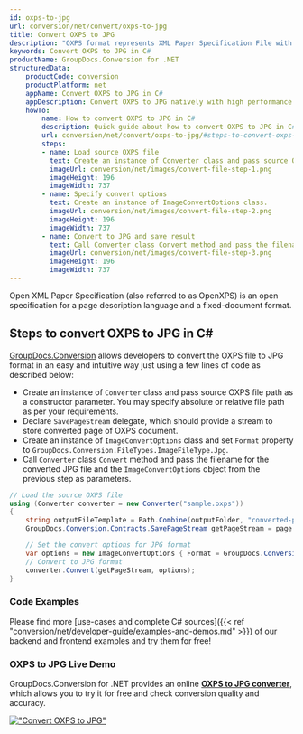 ```yaml
---
id: oxps-to-jpg
url: conversion/net/convert/oxps-to-jpg
title: Convert OXPS to JPG
description: "OXPS format represents XML Paper Specification File with .oxps extension. Learn how to convert OXPS to JPG file programmatically in C# language using GroupDocs.Conversion for .NET library."
keywords: Convert OXPS to JPG in C#
productName: GroupDocs.Conversion for .NET
structuredData:
    productCode: conversion
    productPlatform: net
    appName: Convert OXPS to JPG in C#
    appDescription: Convert OXPS to JPG natively with high performance using C# language and server side GroupDocs.Conversion for .NET APIs, without the use of any software like Microsoft or Open Office.
    howTo:
        name: How to convert OXPS to JPG in C# 
        description: Quick guide about how to convert OXPS to JPG in C# with high performance and accuracy.
        url: conversion/net/convert/oxps-to-jpg/#steps-to-convert-oxps-to-jpg-in-c
        steps:
        - name: Load source OXPS file 
          text: Create an instance of Converter class and pass source OXPS file path as a constructor parameter. You may specify absolute or relative file path as per your requirements. 
          imageUrl: conversion/net/images/convert-file-step-1.png
          imageHeight: 196
          imageWidth: 737
        - name: Specify convert options 
          text: Create an instance of ImageConvertOptions class.
          imageUrl: conversion/net/images/convert-file-step-2.png
          imageHeight: 196
          imageWidth: 737
        - name: Convert to JPG and save result 
          text: Call Converter class Convert method and pass the filename for the converted HTML file and the ImageConvertOptions object from the previous step as parameters.
          imageUrl: conversion/net/images/convert-file-step-3.png
          imageHeight: 196
          imageWidth: 737
---
```


Open XML Paper Specification (also referred to as OpenXPS) is an open specification for a page description language and a fixed-document format.

## Steps to convert OXPS to JPG in C#

[GroupDocs.Conversion](https://products.groupdocs.com/conversion/net) allows developers to convert the OXPS file to JPG format in an easy and intuitive way just using a few lines of code as described below:

* Create an instance of `Converter` class and pass source OXPS file path as a constructor parameter. You may specify absolute or relative file path as per your requirements. 
* Declare `SavePageStream` delegate, which should provide a stream to store converted page of OXPS document.
* Create an instance of `ImageConvertOptions` class and set `Format` property to `GroupDocs.Conversion.FileTypes.ImageFileType.Jpg`.
* Call `Converter` class `Convert` method and pass the filename for the converted JPG file and the `ImageConvertOptions` object from the previous step as parameters.

```csharp
// Load the source OXPS file
using (Converter converter = new Converter("sample.oxps"))
{
    string outputFileTemplate = Path.Combine(outputFolder, "converted-page-{0}.jpg");
    GroupDocs.Conversion.Contracts.SavePageStream getPageStream = page => new FileStream(string.Format(outputFileTemplate, page), FileMode.Create);

    // Set the convert options for JPG format
    var options = new ImageConvertOptions { Format = GroupDocs.Conversion.FileTypes.ImageFileType.Jpg };   
    // Convert to JPG format
    converter.Convert(getPageStream, options);
}
```

### Code Examples

Please find more [use-cases and complete C# sources]({{< ref "conversion/net/developer-guide/examples-and-demos.md" >}}) of our backend and frontend examples and try them for free!

### OXPS to JPG Live Demo

GroupDocs.Conversion for .NET provides an online [**OXPS to JPG converter**](https://products.groupdocs.app/conversion/oxps-to-jpg), which allows you to try it for free and check conversion quality and accuracy.

[!["Convert OXPS to JPG"](conversion/net/images/convert-to-jpg/convert-oxps-to-jpg.png)](https://products.groupdocs.app/conversion/oxps-to-jpg)